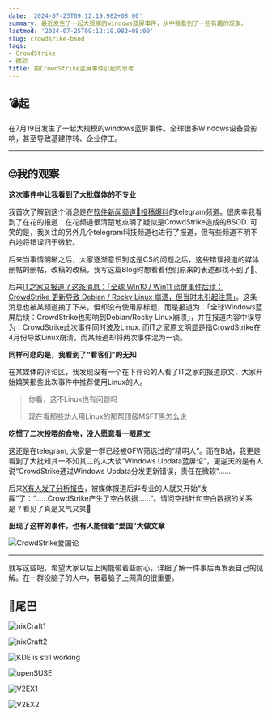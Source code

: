 ```yaml
---
date: '2024-07-25T09:12:19.982+08:00'
summary: 最近发生了一起大规模的windows蓝屏事件，从中我看到了一些有趣的现象。
lastmod: '2024-07-25T09:12:19.982+08:00'
slug: crowdsrike-bsod
tags:
- CrowdStrike
- 微软
title: 由CrowdStrike蓝屏事件引起的思考
---
```

## 💣起

在7月19日发生了一起大规模的windows蓝屏事件。全球很多Windows设备受影响，甚至导致基建停转、企业停工。

---

## 🙄我的观察

**这次事件中让我看到了大批媒体的不专业**

我首次了解到这个消息是在[软件新闻频道📮投稿爆料](https://t.me/zaihuapd)的telegram频道。很庆幸我看到了在花的报道：在花频道很清楚地点明了疑似是CrowdStrike造成的BSOD. 可笑的是，我关注的另外几个telegram科技频道也进行了报道，但有些频道不明不白地将错误归于微软。

后来当事情明晰之后，大家逐渐意识到这是CS的问题之后，这些错误报道的媒体删帖的删帖，改稿的改稿，我写这篇Blog时想看看他们原来的表述都找不到了🤣。

后来[IT之家又报道了这条消息：「全球 Win10 / Win11 蓝屏事件后续：CrowdStrike 更新导致 Debian / Rocky Linux 崩溃，但当时未引起注意」](https://www.ithome.com/0/783/099.htm)。这条消息也被某频道摘了下来，但却没有使用原标题，而是报道为：「全球Windows蓝屏后续：CrowdStrike也影响到Debian/Rocky Linux崩溃」，并在报道内容中误导为：CrowdStrike此次事件同时波及Linux. 而IT之家原文明显是指CrowdStrike在4月份导致Linux崩溃，而某频道却将两次事件混为一谈。

**同样可悲的是，我看到了“看客们”的无知**

在某媒体的评论区，我发现没有一个在下评论的人看了IT之家的报道原文，大家开始嬉笑那些此次事件中推荐使用Linux的人。

> 你看，这不Linux也有问题吗
>
> 现在看那些劝人用Linux的那帮顶级MSFT黑怎么说

**吃惯了二次投喂的食物，没人愿意看一眼原文**

这还是在telegram, 大家是一群已经被GFW筛选过的“精明人”。而在B站，我更是看到了大批知其一不知其二的人大谈“Windows Updata蓝屏论”，更逆天的是有人说“CrowdStrike通过Windows Updata分发更新错误，责任在微软”......

后来[X有人发了分析报告](https://x.com/Perpetualmaniac/status/1814376668095754753)，被媒体报道后非专业的人就又开始“发挥”了：“......CrowdStrike产生了空白数据......”。请问空指针和空白数据的关系是？看见了真是又气又笑🤣

**出现了这样的事件，也有人能借着“爱国”大做文章**

![CrowdStrike爱国论](https://gcore.jsdelivr.net/gh/maxlen727/picx-images-hosting@master/Qexo/24/7/image_db0864c006dd3804973ca072d0a79290.png)

---

就写这些吧，希望大家以后上网能带着些耐心，详细了解一件事后再发表自己的见解。在一群没脑子的人中，带着脑子上网真的很重要。

## 🌱尾巴

![nixCraft1](https://gcore.jsdelivr.net/gh/maxlen727/picx-images-hosting@master/Qexo/24/7/image_6b0ba2f753f4073a9f835535b80b7a4e.png)

![nixCraft2](https://gcore.jsdelivr.net/gh/maxlen727/picx-images-hosting@master/Qexo/24/7/image_dec588579cbfde4f7cc3dece6768573c.png)

![KDE is still working](https://gcore.jsdelivr.net/gh/maxlen727/picx-images-hosting@master/Qexo/24/7/image_7ea27b2e4073fc5b52db346f937c07f0.png)

![openSUSE](https://gcore.jsdelivr.net/gh/maxlen727/picx-images-hosting@master/Qexo/24/7/image_7788f21ad5b87a569c7f67ef11436a82.png)

![V2EX1](https://gcore.jsdelivr.net/gh/maxlen727/picx-images-hosting@master/Qexo/24/7/image_729d2225c1b6481729ad35095522b54a.png)

![V2EX2](https://gcore.jsdelivr.net/gh/maxlen727/picx-images-hosting@master/Qexo/24/7/image_64655605df55cedeb4686fba966c0b2b.png)
